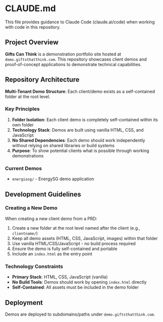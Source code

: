 # CLAUDE.md

This file provides guidance to Claude Code (claude.ai/code) when working with code in this repository.

## Project Overview

**Gifts Can Think** is a demonstration portfolio site hosted at `demo.giftsthatthink.com`. This repository showcases client demos and proof-of-concept applications to demonstrate technical capabilities.

## Repository Architecture

**Multi-Tenant Demo Structure**: Each client/demo exists as a self-contained folder at the root level.

### Key Principles

1. **Folder Isolation**: Each client demo is completely self-contained within its own folder
2. **Technology Stack**: Demos are built using vanilla HTML, CSS, and JavaScript
3. **No Shared Dependencies**: Each demo should work independently without relying on shared libraries or build systems
4. **Purpose**: To show potential clients what is possible through working demonstrations

### Current Demos

- `energiasg/` - EnergySG demo application

## Development Guidelines

### Creating a New Demo

When creating a new client demo from a PRD:

1. Create a new folder at the root level named after the client (e.g., `clientname/`)
2. Keep all demo assets (HTML, CSS, JavaScript, images) within that folder
3. Use vanilla HTML/CSS/JavaScript - no build process required
4. Ensure the demo is fully self-contained and portable
5. Include an `index.html` as the entry point

### Technology Constraints

- **Primary Stack**: HTML, CSS, JavaScript (vanilla)
- **No Build Tools**: Demos should work by opening `index.html` directly
- **Self-Contained**: All assets must be included in the demo folder

## Deployment

Demos are deployed to subdomains/paths under `demo.giftsthatthink.com`.
